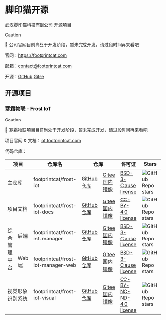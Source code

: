 # 脚印猫开源

武汉脚印猫科技有限公司 开源项目

> [!CAUTION]
> 🚧 公司官网目前尚处于开发阶段，暂未完成开发，请过段时间再来看吧

官网：https://footprintcat.com

邮箱：contact@footprintcat.com

开源：[GitHub](https://github.com/footprintcat) [Gitee](https://gitee.com/footprintcat)

## 开源项目

### 寒霜物联 - Frost IoT

> [!CAUTION]
> 🚧 寒霜物联项目目前尚处于开发阶段，暂未完成开发，请过段时间再来看吧

项目官网 & 文档：[iot.footprintcat.com](https://iot.footprintcat.com)

代码仓库：

<table>
  <thead>
    <tr>
      <th colspan="2">项目</th>
      <th>仓库名</th>
      <th colspan="2">仓库</th>
      <th>许可证</th>
      <th>Stars</th>
    </tr>
  </thead>
  <tbody>
    <tr>
      <td colspan="2">主仓库</td>
      <td>footprintcat/frost-iot</td>
      <td><a href="https://github.com/footprintcat/frost-iot">GitHub 仓库</a></td>
      <td><a href="https://gitee.com/footprintcat/frost-iot">Gitee 国内镜像</a></td>
      <td><a href="https://github.com/footprintcat/frost-iot/blob/main/LICENSE">BSD-3-Clause license</a></td>
      <td><img alt="GitHub Repo stars" src="https://img.shields.io/github/stars/footprintcat/frost-iot"></td>
    </tr>
    <tr>
      <td colspan="2">项目文档</td>
      <td>footprintcat/frost-iot-docs</td>
      <td><a href="https://github.com/footprintcat/frost-iot-docs">GitHub 仓库</a></td>
      <td><a href="https://gitee.com/footprintcat/frost-iot-docs">Gitee 国内镜像</a></td>
      <td><a href="https://github.com/footprintcat/frost-iot-docs/blob/main/LICENSE">CC-BY-4.0 license</a></td>
      <td><img alt="GitHub Repo stars" src="https://img.shields.io/github/stars/footprintcat/frost-iot-docs"></td>
    </tr>
    <tr>
      <td rowspan="2">综合管理平台</td>
      <td>后端</td>
      <td>footprintcat/frost-iot-manager</td>
      <td><a href="https://github.com/footprintcat/frost-iot-manager">GitHub 仓库</a></td>
      <td><a href="https://gitee.com/footprintcat/frost-iot-manager">Gitee 国内镜像</a></td>
      <td><a href="https://github.com/footprintcat/frost-iot-manager/blob/main/LICENSE">BSD-3-Clause license</a></td>
      <td><img alt="GitHub Repo stars" src="https://img.shields.io/github/stars/footprintcat/frost-iot-manager"></td>
    </tr>
    <tr>
      <td>Web 端</td>
      <td>footprintcat/frost-iot-manager-web</td>
      <td><a href="https://github.com/footprintcat/frost-iot-manager-web">GitHub 仓库</a></td>
      <td><a href="https://gitee.com/footprintcat/frost-iot-manager-web">Gitee 国内镜像</a></td>
      <td><a href="https://github.com/footprintcat/frost-iot-manager-web/blob/main/LICENSE">BSD-3-Clause license</a></td>
      <td><img alt="GitHub Repo stars" src="https://img.shields.io/github/stars/footprintcat/frost-iot-manager-web"></td>
    </tr>
    <tr>
      <td colspan="2">视觉形象识别系统</td>
      <td>footprintcat/frost-iot-visual</td>
      <td><a href="https://github.com/footprintcat/frost-iot-visual">GitHub 仓库</a></td>
      <td><a href="https://gitee.com/footprintcat/frost-iot-visual">Gitee 国内镜像</a></td>
      <td><a href="https://github.com/footprintcat/frost-iot-visual/blob/main/LICENSE">CC-BY-NC-ND-4.0 license</a></td>
      <td><img alt="GitHub Repo stars" src="https://img.shields.io/github/stars/footprintcat/frost-iot-visual"></td>
    </tr>
  </tbody>
</table>
